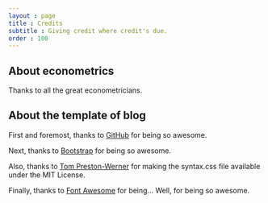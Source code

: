```yaml
---
layout : page
title : Credits
subtitle : Giving credit where credit's due.
order : 100
---
```


## About econometrics


Thanks to all the great econometricians. 


## About the template of blog

First and foremost, thanks to [GitHub](http://www.github.com) for being so awesome.

Next, thanks to [Bootstrap](http://twitter.github.com/bootstrap/) for being so awesome.

Also, thanks to [Tom Preston-Werner](https://github.com/mojombo/jekyll) for making the syntax.css file available under the MIT License.

Finally, thanks to [Font Awesome](http://fortawesome.github.com/Font-Awesome/) for being... Well, for being so awesome.
